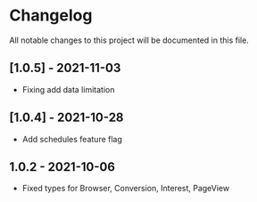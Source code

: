 # Changelog
All notable changes to this project will be documented in this file.

## [1.0.5] - 2021-11-03
* Fixing add data limitation

## [1.0.4] - 2021-10-28
* Add schedules feature flag

## 1.0.2 - 2021-10-06
* Fixed types for Browser, Conversion, Interest, PageView
